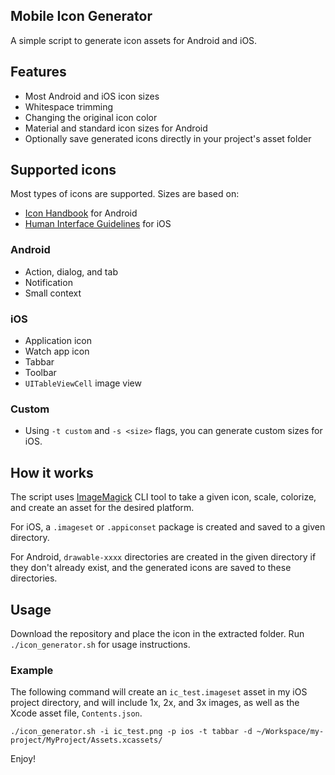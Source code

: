 ## Mobile Icon Generator
A simple script to generate icon assets for Android and iOS.

## Features
* Most Android and iOS icon sizes
* Whitespace trimming
* Changing the original icon color
* Material and standard icon sizes for Android
* Optionally save generated icons directly in your project's asset folder

## Supported icons
Most types of icons are supported.  Sizes are based on:
* [Icon Handbook](http://iconhandbook.co.uk/reference/chart/android/) for Android
* [Human Interface Guidelines](https://developer.apple.com/design/human-interface-guidelines/foundations/app-icons) for iOS

### Android
* Action, dialog, and tab
* Notification
* Small context

### iOS
* Application icon
* Watch app icon
* Tabbar
* Toolbar
* `UITableViewCell` image view

### Custom
* Using `-t custom` and `-s <size>` flags, you can generate custom sizes for iOS.

## How it works
The script uses [ImageMagick](https://www.imagemagick.org/script/index.php) CLI tool to take a given icon, scale, colorize, and create an asset for the desired platform.

For iOS, a `.imageset` or `.appiconset` package is created and saved to a given directory.

For Android, `drawable-xxxx` directories are created in the given directory if they don't already exist, and the generated icons are saved to these directories.

## Usage
Download the repository and place the icon in the extracted folder.  Run `./icon_generator.sh` for usage instructions.

### Example
The following command will create an `ic_test.imageset` asset in my iOS project directory, and will include 1x, 2x, and 3x images, as well as the Xcode asset file, `Contents.json`.

`./icon_generator.sh -i ic_test.png -p ios -t tabbar -d ~/Workspace/my-project/MyProject/Assets.xcassets/`

Enjoy!
